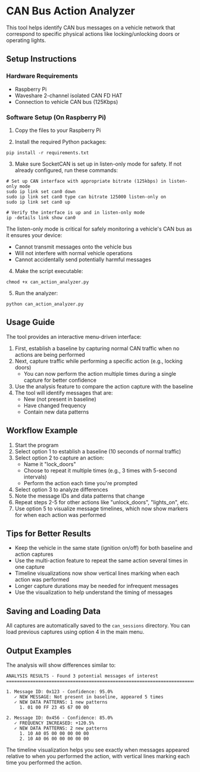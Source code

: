 # CAN Bus Action Analyzer

This tool helps identify CAN bus messages on a vehicle network that correspond to specific physical actions like locking/unlocking doors or operating lights.

## Setup Instructions

### Hardware Requirements
- Raspberry Pi
- Waveshare 2-channel isolated CAN FD HAT
- Connection to vehicle CAN bus (125Kbps)

### Software Setup (On Raspberry Pi)

1. Copy the files to your Raspberry Pi

2. Install the required Python packages:
```
pip install -r requirements.txt
```

3. Make sure SocketCAN is set up in listen-only mode for safety. If not already configured, run these commands:
```
# Set up CAN interface with appropriate bitrate (125kbps) in listen-only mode
sudo ip link set can0 down
sudo ip link set can0 type can bitrate 125000 listen-only on
sudo ip link set can0 up

# Verify the interface is up and in listen-only mode
ip -details link show can0
```

The listen-only mode is critical for safely monitoring a vehicle's CAN bus as it ensures your device:
- Cannot transmit messages onto the vehicle bus
- Will not interfere with normal vehicle operations
- Cannot accidentally send potentially harmful messages

4. Make the script executable:
```
chmod +x can_action_analyzer.py
```

5. Run the analyzer:
```
python can_action_analyzer.py
```

## Usage Guide

The tool provides an interactive menu-driven interface:

1. First, establish a baseline by capturing normal CAN traffic when no actions are being performed
2. Next, capture traffic while performing a specific action (e.g., locking doors)
   - You can now perform the action multiple times during a single capture for better confidence
3. Use the analysis feature to compare the action capture with the baseline
4. The tool will identify messages that are:
   - New (not present in baseline)
   - Have changed frequency
   - Contain new data patterns

## Workflow Example

1. Start the program
2. Select option 1 to establish a baseline (10 seconds of normal traffic)
3. Select option 2 to capture an action:
   - Name it "lock_doors"
   - Choose to repeat it multiple times (e.g., 3 times with 5-second intervals)
   - Perform the action each time you're prompted
4. Select option 3 to analyze differences
5. Note the message IDs and data patterns that change
6. Repeat steps 2-5 for other actions like "unlock_doors", "lights_on", etc.
7. Use option 5 to visualize message timelines, which now show markers for when each action was performed

## Tips for Better Results

- Keep the vehicle in the same state (ignition on/off) for both baseline and action captures
- Use the multi-action feature to repeat the same action several times in one capture
- Timeline visualizations now show vertical lines marking when each action was performed
- Longer capture durations may be needed for infrequent messages
- Use the visualization to help understand the timing of messages

## Saving and Loading Data

All captures are automatically saved to the `can_sessions` directory. You can load previous captures using option 4 in the main menu.

## Output Examples

The analysis will show differences similar to:

```
ANALYSIS RESULTS - Found 3 potential messages of interest
========================================================================================

1. Message ID: 0x123 - Confidence: 95.0%
   ✓ NEW MESSAGE: Not present in baseline, appeared 5 times
   ✓ NEW DATA PATTERNS: 1 new patterns
     1. 01 00 FF 23 45 67 00 00

2. Message ID: 0x456 - Confidence: 85.0%
   ✓ FREQUENCY INCREASED: +120.5%
   ✓ NEW DATA PATTERNS: 2 new patterns
     1. 10 A0 05 00 00 00 00 00
     2. 10 A0 06 00 00 00 00 00
```

The timeline visualization helps you see exactly when messages appeared relative to when you performed the action, with vertical lines marking each time you performed the action.
